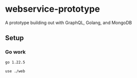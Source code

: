 # webservice-prototype

A prototype building out with GraphQL, Golang, and MongoDB

## Setup

### Go work

```txt
go 1.22.5

use ./web
```
